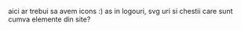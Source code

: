 aici ar trebui sa avem icons :)
as in logouri, svg uri si chestii care 
sunt cumva elemente din site? 